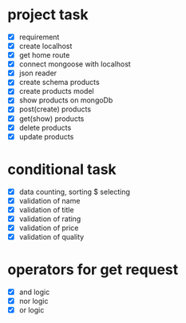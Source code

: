 # project task

- [x] requirement
- [x] create localhost
- [x] get home route
- [x] connect mongoose with localhost
- [x] json reader
- [x] create schema products
- [x] create products model
- [x] show products on mongoDb
- [x] post(create) products
- [x] get(show) products
- [x] delete products
- [x] update products

# conditional task

- [x] data counting, sorting $ selecting
- [x] validation of name
- [x] validation of title
- [x] validation of rating
- [x] validation of price
- [x] validation of quality

# operators for get request

- [x] and logic
- [x] nor logic
- [x] or logic
